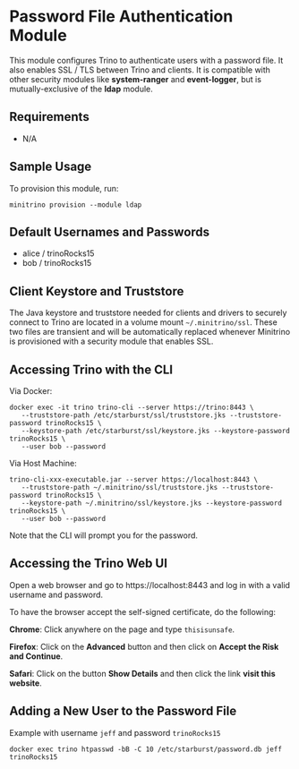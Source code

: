 # Password File Authentication Module
This module configures Trino to authenticate users with a password file. It
also enables SSL / TLS between Trino and clients. It is compatible with other
security modules like **system-ranger** and **event-logger**, but is
mutually-exclusive of the **ldap** module.

## Requirements
- N/A

## Sample Usage
To provision this module, run:

```shell
minitrino provision --module ldap
```

## Default Usernames and Passwords
- alice / trinoRocks15
- bob / trinoRocks15

## Client Keystore and Truststore
The Java keystore and truststore needed for clients and drivers to securely
connect to Trino are located in a volume mount `~/.minitrino/ssl`. These two
files are transient and will be automatically replaced whenever Minitrino is
provisioned with a security module that enables SSL.

## Accessing Trino with the CLI

Via Docker:

```
docker exec -it trino trino-cli --server https://trino:8443 \
   --truststore-path /etc/starburst/ssl/truststore.jks --truststore-password trinoRocks15 \
   --keystore-path /etc/starburst/ssl/keystore.jks --keystore-password trinoRocks15 \
   --user bob --password
```

Via Host Machine:

```
trino-cli-xxx-executable.jar --server https://localhost:8443 \
   --truststore-path ~/.minitrino/ssl/truststore.jks --truststore-password trinoRocks15 \
   --keystore-path ~/.minitrino/ssl/keystore.jks --keystore-password trinoRocks15 \
   --user bob --password
```

Note that the CLI will prompt you for the password.

## Accessing the Trino Web UI
Open a web browser and go to https://localhost:8443 and log in with a valid
username and password.

To have the browser accept the self-signed certificate, do the following:

**Chrome**: Click anywhere on the page and type `thisisunsafe`.

**Firefox**: Click on the **Advanced** button and then click on **Accept the
Risk and Continue**.

**Safari**: Click on the button **Show Details** and then click the link **visit
this website**.

## Adding a New User to the Password File

Example with username `jeff` and password `trinoRocks15`

```
docker exec trino htpasswd -bB -C 10 /etc/starburst/password.db jeff trinoRocks15
```
